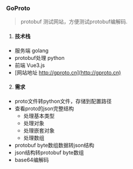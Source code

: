 ### GoProto

> protobuf 测试网站，方便测试protobuf编解码.

1. #### 技术栈
- 服务端 golang
- protobuf处理 python
- 前端 Vue3.js
- [网站地址 http://gproto.cn](http://gproto.cn)

2. #### 需求
- proto文件转python文件，存储到配置路径
- 查看proto的json完整结构
    - 处理基本类型
    - 处理对象
    - 处理嵌套对象
    - 处理数组
- protobuf byte数组数据转json结构
- json结构转protobuf byte数组
- base64编解码
